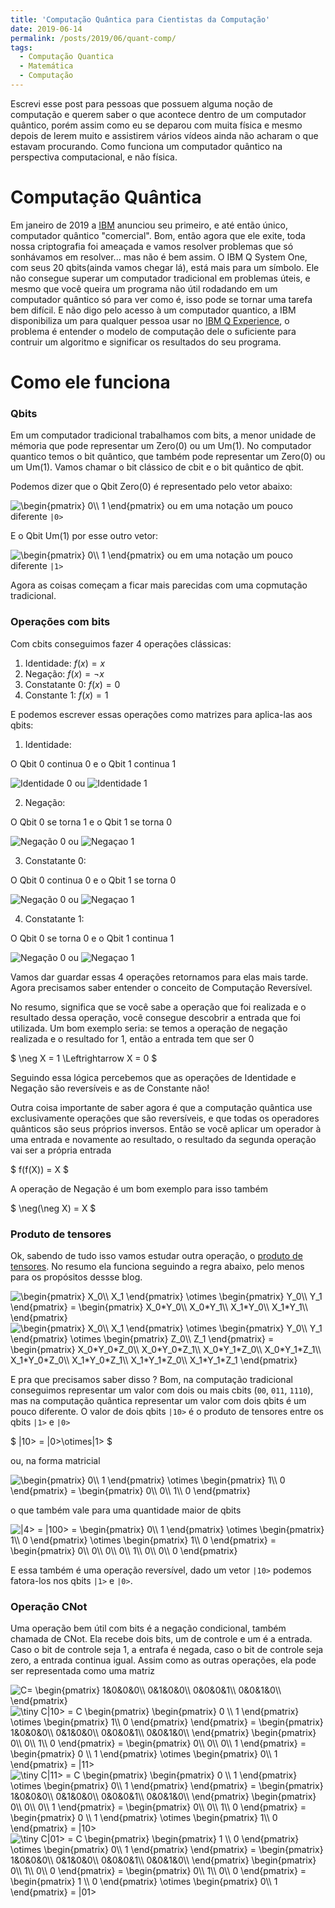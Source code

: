 ```yaml
---
title: 'Computação Quântica para Cientistas da Computação'
date: 2019-06-14
permalink: /posts/2019/06/quant-comp/
tags:
  - Computação Quantica
  - Matemática
  - Computação
---
```


Escrevi esse post para pessoas que possuem alguma noção de computação e querem saber o que acontece dentro de um computador quântico, porém assim como eu se deparou com muita física e mesmo depois de lerem muito e assistirem vários vídeos ainda não acharam o que estavam procurando. Como funciona um computador quântico na perspectiva computacional, e não física.

# Computação Quântica

Em janeiro de 2019 a [IBM](https://www.ibm.com)  anunciou seu primeiro, e até então único, computador quântico "comercial". Bom, então agora que ele exite, toda nossa criptografia foi ameaçada e vamos resolver problemas que só sonhávamos em resolver... mas não é bem assim. O IBM Q System One, com seus 20 qbits(ainda vamos chegar lá), está mais para um símbolo. Ele não consegue superar um computador tradicional em problemas úteis, e mesmo que você queira um programa não útil rodadando em um computador quântico só para ver como é, isso pode se tornar uma tarefa bem difícil. E não digo pelo acesso à um computador quantico, a IBM disponibiliza um para qualquer pessoa usar no [IBM Q Experience](https://www.research.ibm.com/ibm-q/), o problema é entender o modelo de computação dele o suficiente para contruir um algoritmo e significar os resultados do seu programa.

# Como ele funciona

### Qbits 

Em um computador tradicional trabalhamos com bits, a menor unidade de mémoria que pode representar um Zero(0) ou um Um(1). No computador quantico temos o bit quântico, que também pode representar um Zero(0) ou um Um(1). Vamos chamar o bit clássico de cbit e o bit quântico de qbit.

Podemos dizer que o Qbit Zero(0) é representado pelo vetor abaixo:

<img src="https://latex.codecogs.com/png.latex?\inline&space;\dpi{200}&space;\tiny&space;\begin{pmatrix}&space;1\\&space;0&space;\end{pmatrix}" title="\begin{pmatrix} 0\\ 1 \end{pmatrix}" /> ou  em uma notação um pouco diferente `|0>`

E o Qbit Um(1) por esse outro vetor: 

<img src="https://latex.codecogs.com/png.latex?\inline&space;\dpi{200}&space;\tiny&space;\begin{pmatrix}&space;0\\&space;1&space;\end{pmatrix}" title="\begin{pmatrix} 0\\ 1 \end{pmatrix}" /> ou  em uma notação um pouco diferente `|1>`

Agora as coisas começam a ficar mais parecidas com uma copmutação tradicional.

### Operações com bits

Com cbits conseguimos fazer 4 operações clássicas:
1. Identidade: $f(x) = x$
2. Negação: $f(x) = \neg x$
3. Constatante 0: $f(x) = 0$
4. Constante 1: $f(x) = 1$

E podemos escrever essas operações como matrizes para aplica-las aos qbits:

1. Identidade:

O Qbit 0 continua 0 e o Qbit 1 continua 1

<img src="https://latex.codecogs.com/png.latex?\inline&space;\dpi{200}&space;\tiny&space;\begin{pmatrix}&space;1&space;&&space;0\\&space;0&space;&&space;1&space;\end{pmatrix}&space;\begin{pmatrix}&space;1\\&space;0&space;\end{pmatrix}&space;=&space;\begin{pmatrix}&space;1\\&space;0&space;\end{pmatrix}" title="Identidade 0" /> ou <img src="https://latex.codecogs.com/png.latex?\inline&space;\dpi{200}&space;\tiny&space;\begin{pmatrix}&space;1&space;&&space;0\\&space;0&space;&&space;1&space;\end{pmatrix}&space;\begin{pmatrix}&space;0\\&space;1&space;\end{pmatrix}&space;=&space;\begin{pmatrix}&space;0\\&space;1&space;\end{pmatrix}" title="Identidade 1" />

2. Negação:

O Qbit 0 se torna 1 e o Qbit 1 se torna 0

<img src="https://latex.codecogs.com/png.latex?\inline&space;\dpi{200}&space;\tiny&space;\begin{pmatrix}&space;0&space;&&space;1\\&space;1&space;&&space;0&space;\end{pmatrix}&space;\begin{pmatrix}&space;1\\&space;0&space;\end{pmatrix}&space;=&space;\begin{pmatrix}&space;0\\&space;1&space;\end{pmatrix}" title="Negação 0" /> ou <img src="https://latex.codecogs.com/png.latex?\inline&space;\dpi{200}&space;\tiny&space;\begin{pmatrix}&space;0&space;&&space;1\\&space;1&space;&&space;0&space;\end{pmatrix}&space;\begin{pmatrix}&space;0\\&space;1&space;\end{pmatrix}&space;=&space;\begin{pmatrix}&space;1\\&space;0&space;\end{pmatrix}" title="Negaçao 1" />

3. Constatante 0:

O Qbit 0 continua 0 e o Qbit 1 se torna 0

<img src="https://latex.codecogs.com/png.latex?\inline&space;\dpi{200}&space;\tiny&space;\begin{pmatrix}&space;1&space;&&space;1\\&space;0&space;&&space;0&space;\end{pmatrix}&space;\begin{pmatrix}&space;1\\&space;0&space;\end{pmatrix}&space;=&space;\begin{pmatrix}&space;1\\&space;0&space;\end{pmatrix}" title="Negação 0" /> ou <img src="https://latex.codecogs.com/png.latex?\inline&space;\dpi{200}&space;\tiny&space;\begin{pmatrix}&space;1&space;&&space;1\\&space;0&space;&&space;0&space;\end{pmatrix}&space;\begin{pmatrix}&space;0\\&space;1&space;\end{pmatrix}&space;=&space;\begin{pmatrix}&space;1\\&space;0&space;\end{pmatrix}" title="Negaçao 1" />

4. Constatante 1:

O Qbit 0 se torna 0 e o Qbit 1 continua 1

<img src="https://latex.codecogs.com/png.latex?\inline&space;\dpi{200}&space;\tiny&space;\begin{pmatrix}&space;0&space;&&space;0\\&space;1&space;&&space;1&space;\end{pmatrix}&space;\begin{pmatrix}&space;1\\&space;0&space;\end{pmatrix}&space;=&space;\begin{pmatrix}&space;0\\&space;1&space;\end{pmatrix}" title="Negação 0" /> ou <img src="https://latex.codecogs.com/png.latex?\inline&space;\dpi{200}&space;\tiny&space;\begin{pmatrix}&space;0&space;&&space;0\\&space;1&space;&&space;1&space;\end{pmatrix}&space;\begin{pmatrix}&space;0\\&space;1&space;\end{pmatrix}&space;=&space;\begin{pmatrix}&space;0\\&space;1&space;\end{pmatrix}" title="Negaçao 1" />


Vamos dar guardar essas 4 operações retornamos para elas mais tarde. Agora precisamos saber entender o conceito de Computação Reversível. 

No resumo, significa que se você sabe a operação que foi realizada e o resultado dessa operação, você consegue descobrir a entrada que foi utilizada. Um bom exemplo seria: se temos a operação de negação realizada e o resultado for 1, então a entrada tem que ser 0

$ \neg X = 1 \Leftrightarrow X = 0 $

Seguindo essa lógica percebemos que as operações de Identidade e Negação são reversíveis e as de Constante não!

Outra coisa importante de saber agora é que a computação quântica use exclusivamente operações que são reversíveis, e que todas os operadores quânticos são seus próprios inversos. Então se você aplicar um operador à uma entrada e novamente ao resultado, o resultado da segunda operação vai ser a própria entrada

$ f(f(X)) = X $

A operação de Negação é um bom exemplo para isso também

$ \neg(\neg X) = X $

### Produto de tensores 

Ok, sabendo de tudo isso vamos estudar outra operação, o [produto de tensores](https://en.wikipedia.org/wiki/Tensor_product). No resumo ela funciona seguindo a regra abaixo, pelo menos para os propósitos dessse blog.

<img src="https://latex.codecogs.com/png.latex?\inline&space;\dpi{200}&space;\tiny&space;\begin{pmatrix}&space;X_0\\&space;X_1&space;\end{pmatrix}&space;\otimes&space;\begin{pmatrix}&space;Y_0\\&space;Y_1&space;\end{pmatrix}&space;=&space;\begin{pmatrix}&space;X_0*Y_0\\&space;X_0*Y_1\\&space;X_1*Y_0\\&space;X_1*Y_1\\&space;\end{pmatrix}" title="\begin{pmatrix} X_0\\ X_1 \end{pmatrix} \otimes \begin{pmatrix} Y_0\\ Y_1 \end{pmatrix} = \begin{pmatrix} X_0*Y_0\\ X_0*Y_1\\ X_1*Y_0\\ X_1*Y_1\\ \end{pmatrix}" />

<img src="https://latex.codecogs.com/png.latex?\inline&space;\dpi{200}&space;\tiny&space;\begin{pmatrix}&space;X_0\\&space;X_1&space;\end{pmatrix}&space;\otimes&space;\begin{pmatrix}&space;Y_0\\&space;Y_1&space;\end{pmatrix}&space;\otimes&space;\begin{pmatrix}&space;Z_0\\&space;Z_1&space;\end{pmatrix}&space;=&space;\begin{pmatrix}&space;X_0*Y_0*Z_0\\&space;X_0*Y_0*Z_1\\&space;X_0*Y_1*Z_0\\&space;X_0*Y_1*Z_1\\&space;X_1*Y_0*Z_0\\&space;X_1*Y_0*Z_1\\&space;X_1*Y_1*Z_0\\&space;X_1*Y_1*Z_1&space;\end{pmatrix}" title="\begin{pmatrix} X_0\\ X_1 \end{pmatrix} \otimes \begin{pmatrix} Y_0\\ Y_1 \end{pmatrix} \otimes \begin{pmatrix} Z_0\\ Z_1 \end{pmatrix} = \begin{pmatrix} X_0*Y_0*Z_0\\ X_0*Y_0*Z_1\\ X_0*Y_1*Z_0\\ X_0*Y_1*Z_1\\ X_1*Y_0*Z_0\\ X_1*Y_0*Z_1\\ X_1*Y_1*Z_0\\ X_1*Y_1*Z_1 \end{pmatrix}" />

E pra que precisamos saber disso ? Bom, na computação tradicional conseguimos representar um valor com dois ou mais cbits (`00`, `011`, `1110`), mas na computação quântica representar um valor com dois qbits é um pouco diferente. O valor de dois qbits `|10>` é o produto de tensores entre os qbits `|1>` e `|0>`


$ \|10> = \|0>\otimes\|1> $

ou, na forma matricial

<img src="https://latex.codecogs.com/png.latex?\inline&space;\dpi{200}&space;\tiny&space;\begin{pmatrix}&space;0\\&space;1&space;\end{pmatrix}&space;\otimes&space;\begin{pmatrix}&space;1\\&space;0&space;\end{pmatrix}&space;=&space;\begin{pmatrix}&space;0\\&space;0\\&space;1\\&space;0&space;\end{pmatrix}" title="\begin{pmatrix} 0\\ 1 \end{pmatrix} \otimes \begin{pmatrix} 1\\ 0 \end{pmatrix} = \begin{pmatrix} 0\\ 0\\ 1\\ 0 \end{pmatrix}" />

o que também vale para uma quantidade maior de qbits

<img src="https://latex.codecogs.com/png.latex?\inline&space;\dpi{200}&space;\tiny&space;|4>&space;=&space;|100>&space;=&space;\begin{pmatrix}&space;0\\&space;1&space;\end{pmatrix}&space;\otimes&space;\begin{pmatrix}&space;1\\&space;0&space;\end{pmatrix}&space;\otimes&space;\begin{pmatrix}&space;1\\&space;0&space;\end{pmatrix}&space;=&space;\begin{pmatrix}&space;0\\&space;0\\&space;0\\&space;0\\&space;1\\&space;0\\&space;0\\&space;0&space;\end{pmatrix}" title="|4> = |100> = \begin{pmatrix} 0\\ 1 \end{pmatrix} \otimes \begin{pmatrix} 1\\ 0 \end{pmatrix} \otimes \begin{pmatrix} 1\\ 0 \end{pmatrix} = \begin{pmatrix} 0\\ 0\\ 0\\ 0\\ 1\\ 0\\ 0\\ 0 \end{pmatrix}" />

E essa também é uma operação reversível, dado um vetor `|10>` podemos fatora-los nos qbits `|1>` e `|0>`.

### Operação CNot

Uma operação bem útil com bits é a negação condicional, também chamada de CNot. Ela recebe dois bits, um de controle e um é a entrada. Caso o bit de controle seja 1, a entrafa é negada, caso o bit de controle seja zero, a entrada continua igual.
Assim como as outras operações, ela pode ser representada como uma matriz

<img src="https://latex.codecogs.com/png.latex?\inline&space;\dpi{200}&space;\tiny&space;C=&space;\begin{pmatrix}&space;1&0&0&0\\&space;0&1&0&0\\&space;0&0&0&1\\&space;0&0&1&0\\&space;\end{pmatrix}" title="C= \begin{pmatrix} 1&0&0&0\\ 0&1&0&0\\ 0&0&0&1\\ 0&0&1&0\\ \end{pmatrix}" />

<img src="https://latex.codecogs.com/png.latex?\inline&space;\dpi{300}&space;\tiny&space;C|10>&space;=&space;C&space;\begin{pmatrix}&space;\begin{pmatrix}&space;0&space;\\&space;1&space;\end{pmatrix}&space;\otimes&space;\begin{pmatrix}&space;1\\&space;0&space;\end{pmatrix}&space;\end{pmatrix}&space;=&space;\begin{pmatrix}&space;1&0&0&0\\&space;0&1&0&0\\&space;0&0&0&1\\&space;0&0&1&0\\&space;\end{pmatrix}&space;\begin{pmatrix}&space;0\\&space;0\\&space;1\\&space;0&space;\end{pmatrix}&space;=&space;\begin{pmatrix}&space;0\\&space;0\\&space;0\\&space;1&space;\end{pmatrix}&space;=&space;\begin{pmatrix}&space;0&space;\\&space;1&space;\end{pmatrix}&space;\otimes&space;\begin{pmatrix}&space;0\\&space;1&space;\end{pmatrix}&space;=&space;|11>" title="\tiny C|10> = C \begin{pmatrix} \begin{pmatrix} 0 \\ 1 \end{pmatrix} \otimes \begin{pmatrix} 1\\ 0 \end{pmatrix} \end{pmatrix} = \begin{pmatrix} 1&0&0&0\\ 0&1&0&0\\ 0&0&0&1\\ 0&0&1&0\\ \end{pmatrix} \begin{pmatrix} 0\\ 0\\ 1\\ 0 \end{pmatrix} = \begin{pmatrix} 0\\ 0\\ 0\\ 1 \end{pmatrix} = \begin{pmatrix} 0 \\ 1 \end{pmatrix} \otimes \begin{pmatrix} 0\\ 1 \end{pmatrix} = |11>" />

<img src="https://latex.codecogs.com/png.latex?\inline&space;\dpi{300}&space;\tiny&space;C|11>&space;=&space;C&space;\begin{pmatrix}&space;\begin{pmatrix}&space;0&space;\\&space;1&space;\end{pmatrix}&space;\otimes&space;\begin{pmatrix}&space;0\\&space;1&space;\end{pmatrix}&space;\end{pmatrix}&space;=&space;\begin{pmatrix}&space;1&0&0&0\\&space;0&1&0&0\\&space;0&0&0&1\\&space;0&0&1&0\\&space;\end{pmatrix}&space;\begin{pmatrix}&space;0\\&space;0\\&space;0\\&space;1&space;\end{pmatrix}&space;=&space;\begin{pmatrix}&space;0\\&space;0\\&space;1\\&space;0&space;\end{pmatrix}&space;=&space;\begin{pmatrix}&space;0&space;\\&space;1&space;\end{pmatrix}&space;\otimes&space;\begin{pmatrix}&space;1\\&space;0&space;\end{pmatrix}&space;=&space;|10>" title="\tiny C|11> = C \begin{pmatrix} \begin{pmatrix} 0 \\ 1 \end{pmatrix} \otimes \begin{pmatrix} 0\\ 1 \end{pmatrix} \end{pmatrix} = \begin{pmatrix} 1&0&0&0\\ 0&1&0&0\\ 0&0&0&1\\ 0&0&1&0\\ \end{pmatrix} \begin{pmatrix} 0\\ 0\\ 0\\ 1 \end{pmatrix} = \begin{pmatrix} 0\\ 0\\ 1\\ 0 \end{pmatrix} = \begin{pmatrix} 0 \\ 1 \end{pmatrix} \otimes \begin{pmatrix} 1\\ 0 \end{pmatrix} = |10>" />

<img src="https://latex.codecogs.com/png.latex?\inline&space;\dpi{300}&space;\tiny&space;C|01>&space;=&space;C&space;\begin{pmatrix}&space;\begin{pmatrix}&space;1&space;\\&space;0&space;\end{pmatrix}&space;\otimes&space;\begin{pmatrix}&space;0\\&space;1&space;\end{pmatrix}&space;\end{pmatrix}&space;=&space;\begin{pmatrix}&space;1&0&0&0\\&space;0&1&0&0\\&space;0&0&0&1\\&space;0&0&1&0\\&space;\end{pmatrix}&space;\begin{pmatrix}&space;0\\&space;1\\&space;0\\&space;0&space;\end{pmatrix}&space;=&space;\begin{pmatrix}&space;0\\&space;1\\&space;0\\&space;0&space;\end{pmatrix}&space;=&space;\begin{pmatrix}&space;1&space;\\&space;0&space;\end{pmatrix}&space;\otimes&space;\begin{pmatrix}&space;0\\&space;1&space;\end{pmatrix}&space;=&space;|01>" title="\tiny C|01> = C \begin{pmatrix} \begin{pmatrix} 1 \\ 0 \end{pmatrix} \otimes \begin{pmatrix} 0\\ 1 \end{pmatrix} \end{pmatrix} = \begin{pmatrix} 1&0&0&0\\ 0&1&0&0\\ 0&0&0&1\\ 0&0&1&0\\ \end{pmatrix} \begin{pmatrix} 0\\ 1\\ 0\\ 0 \end{pmatrix} = \begin{pmatrix} 0\\ 1\\ 0\\ 0 \end{pmatrix} = \begin{pmatrix} 1 \\ 0 \end{pmatrix} \otimes \begin{pmatrix} 0\\ 1 \end{pmatrix} = |01>" />
